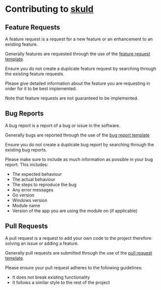 # Contributing to [skuld](https://github.com/hackirby/skuld)

## Feature Requests

A feature request is a request for a new feature or an enhancement to an existing feature. 

Generally features are requested through the use of the [feature request template](https://github.com/hackirby/skuld/blob/main/.github/ISSUE_TEMPLATE/feature_request.md).

Ensure you do not create a duplicate feature request by searching through the existing feature requests.

Please give detailed information about the feature you are requesting in order for it to be best implemented.

Note that feature requests are not guaranteed to be implemented.

## Bug Reports

A bug report is a report of a bug or issue in the software.

Generally bugs are reported through the use of the [bug report template](https://github.com/hackirby/skuld/blob/main/.github/ISSUE_TEMPLATE/bug_report.md)

Ensure you do not create a duplicate bug report by searching through the existing bug reports.

Please make sure to include as much information as possible in your bug report. This includes:

- The expected behaviour
- The actual behaviour
- The steps to reproduce the bug
- Any error messages
- Go version
- Windows version
- Module name
- Version of the app you are using the module on (if applicable)

## Pull Requests

A pull request is a request to add your own code to the project therefore solving an issue or adding a feature.

Generally pull requests are submitted through the use of the [pull request template](https://github.com/hackirby/skuld/blob/main/.github/pull_request_template.md).

Please ensure your pull request adheres to the following guidelines:
- It does not break existing functionality
- It follows a similar style to the rest of the project